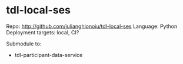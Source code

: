 # tdl-local-ses

Repo: http://github.com/julianghionoiu/tdl-local-ses
Language: Python
Deployment targets: local, CI?

Submodule to:

- tdl-participant-data-service